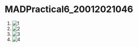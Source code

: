 # MADPractical6_20012021046
1. ![1](https://user-images.githubusercontent.com/98577250/191341456-2eee7514-2410-4d24-94e3-9cab82476c8e.jpeg)
2. ![2](https://user-images.githubusercontent.com/98577250/191341498-172b6926-c1e9-4f56-a903-6f8a784bc471.jpeg)
3. ![3](https://user-images.githubusercontent.com/98577250/191341525-c7c7d5cf-7d89-44bf-b7be-e75ea3f6ef80.jpeg)
4. ![4](https://user-images.githubusercontent.com/98577250/191341549-e2c86484-7625-4fca-8167-3734aeb4eefa.jpeg)
